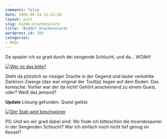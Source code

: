 ```yaml
---
comments: false
date: 2005-06-24 11:22:28
layout: post
slug: bidde-drachenalarm
title: 'Bidde? Drachenalarm! '
wordpress_id: 209
categories:
- Mobs
---
```


Da spazier ich so grad durch dei sengende Schlucht, und da... WOAH!

[![Wer ist das bitte?](http://photos17.flickr.com/21243139_7bfeeec57a.jpg)](http://www.flickr.com/photos/walsweer/21243139/)

Steht da plötzlich so riesiger Drache in der Gegend und lauter verkohlte Darkiron-Zwerge (das war original der Tooltip) liegen auf dem Boden. Das komische: Vorher war der da nicht! Gehört anscheinend zu einem Quest, oder? Weiß das jemand?

**Update**
Lösung gefunden. Quest gelöst.

[![Der Stab wird beschwören](http://photos12.flickr.com/23437652_84bfa1beae.jpg)](http://www.flickr.com/photos/walsweer/23437652/)


PS: Und wo wir grad dabei sind: Wo finde ich bitteschön die Incendosaurier in der Sengenden Schlucht? War ich einfach noch nicht tief genug im Kessel?
